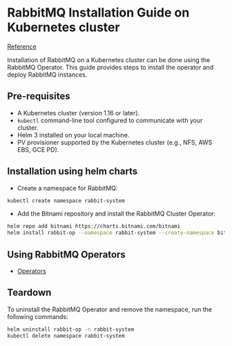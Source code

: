 # RabbitMQ Installation Guide on Kubernetes cluster

[Reference](https://www.rabbitmq.com/kubernetes/operator/install-operator)

Installation of RabbitMQ on a Kubernetes cluster can be done using the RabbitMQ Operator. This guide provides steps to install the operator and deploy RabbitMQ instances.

## Pre-requisites

* A Kubernetes cluster (version 1.16 or later).
* `kubectl` command-line tool configured to communicate with your cluster.
* Helm 3 installed on your local machine.
* PV provisioner supported by the Kubernetes cluster (e.g., NFS, AWS EBS, GCE PD).

## Installation using helm charts

* Create a namespace for RabbitMQ:

```bash
kubectl create namespace rabbit-system
```

* Add the Bitnami repository and install the RabbitMQ Cluster Operator:

```bash
helm repo add bitnami https://charts.bitnami.com/bitnami
helm install rabbit-op --namespace rabbit-system --create-namespace bitnami/rabbitmq-cluster-operator
```

## Using RabbitMQ Operators

* [Operators](https://www.rabbitmq.com/kubernetes/operator/using-operator#creds)

## Teardown

To uninstall the RabbitMQ Operator and remove the namespace, run the following commands:

```bash
helm uninstall rabbit-op -n rabbit-system
kubectl delete namespace rabbit-system
```
